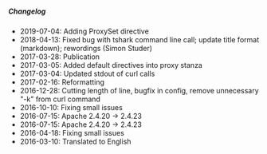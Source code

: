 ##### Changelog

* 2019-07-04: Adding ProxySet directive
* 2018-04-13: Fixed bug with tshark command line call; update title format (markdown); rewordings (Simon Studer)
* 2017-03-28: Publication
* 2017-03-05: Added default directives into proxy stanza
* 2017-03-04: Updated stdout of curl calls
* 2017-02-16: Reformatting
* 2016-12-28: Cutting length of line, bugfix in config, remove unnecessary "-k" from curl command
* 2016-10-10: Fixing small issues
* 2016-07-15: Apache 2.4.20 -> 2.4.23
* 2016-07-15: Apache 2.4.20 -> 2.4.23
* 2016-04-18: Fixing small issues
* 2016-03-10: Translated to English

